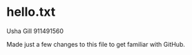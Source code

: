 # hello.txt
Usha Gill 911491560

Made just a few changes to this file to get familiar with GitHub. 

